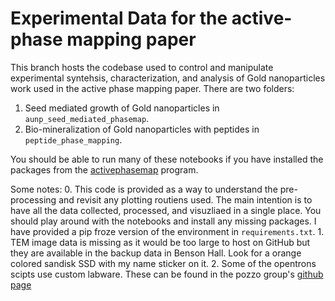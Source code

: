 # Experimental Data for the active-phase mapping paper
This branch hosts the codebase used to control and manipulate experimental syntehsis, characterization, and analysis of Gold nanoparticles work used in the active phase mapping paper.
There are two folders:
1. Seed mediated growth of Gold nanoparticles in `aunp_seed_mediated_phasemap`.
2. Bio-mineralization of Gold nanoparticles with peptides in `peptide_phase_mapping`.

You should be able to run many of these notebooks if you have installed the packages from the [activephasemap](https://github.com/pozzo-research-group/activephasemap/tree/main) program. 

Some notes:
    0. This code is provided as a way to understand the pre-processing and revisit any plotting routiens used. The main intention is to have all the data collected, processed, and visuzliaed in a single place. You should play around with the notebooks and install any missing packages. I have provided a pip froze version of the environment in `requirements.txt`.
    1. TEM image data is missing as it would be too large to host on GitHub but they are available in the backup data in Benson Hall. Look for a orange colored sandisk SSD with my name sticker on it.
    2. Some of the opentrons scipts use custom labware. These can be found in the pozzo group's [github page](https://github.com/pozzo-research-group/OT2-DOE/tree/main/OT2_DOE/Custom%20Labware)
